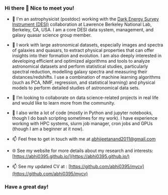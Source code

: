 ### Hi there 👋 Nice to meet you!

- 🔭 I'm an astrophysicist (postdoc) working with the [Dark Energy Survey Instrument (DESI)](https://www.desi.lbl.gov/) collaboration at Lawrence Berkeley National Lab, Berkeley, CA, USA. I am a core DESI data system, management, and galaxy quasar science group member.
  
- 🌱 I work with large astronomical datasets, especially images and spectra of galaxies and quasars, to extract physical properties that can offer insights into their formation and evolution. I am also deeply interested in developing efficient and optimized algorithms and tools to analyze astronomical datasets and perform statistical studies, particularly spectral reduction, modelling galaxy spectra and measuring their distances/redshifts. I use a combination of machine learning algorithms (such as PCA, NMF, regression, and statistical learning) and physical models to perform detailed studies of astronomical data sets.
  
- 👯 I’m looking to collaborate on data science-related projects in real life and would like to learn more from the community.
  
- 🌱 I also write a lot of code (mostly in Python and jupyter notebooks, though I do bash scripting sometimes for my work). I have experience working with HPC systems, slurm job manager, cron jobs and GPUs (though I am a beginner at it now).
  
- 📫 Feel free to get in touch with me at <span style="color:blue">abhijeetanand2011@gmail.com</span>

- 🌐 See my website for more details about my research and interests: [https://abhi0395.github.io/](https://abhi0395.github.io/)

- 📫 See my updated CV at : [https://github.com/abhi0395/mycv](https://github.com/abhi0395/mycv)

### Have a great day!

